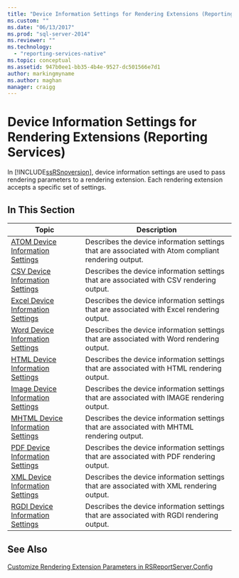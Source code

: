 ```yaml
---
title: "Device Information Settings for Rendering Extensions (Reporting Services) | Microsoft Docs"
ms.custom: ""
ms.date: "06/13/2017"
ms.prod: "sql-server-2014"
ms.reviewer: ""
ms.technology: 
  - "reporting-services-native"
ms.topic: conceptual
ms.assetid: 947b0ee1-bb35-4b4e-9527-dc501566e7d1
author: markingmyname
ms.author: maghan
manager: craigg
---
```

# Device Information Settings for Rendering Extensions (Reporting Services)
  In [!INCLUDE[ssRSnoversion](../includes/ssrsnoversion-md.md)], device information settings are used to pass rendering parameters to a rendering extension. Each rendering extension accepts a specific set of settings.  
  
## In This Section  
  
|Topic|Description|  
|-----------|-----------------|  
|[ATOM Device Information Settings](../../2014/reporting-services/atom-device-information-settings.md)|Describes the device information settings that are associated with Atom compliant rendering output.|  
|[CSV Device Information Settings](csv-device-information-settings.md)|Describes the device information settings that are associated with CSV rendering output.|  
|[Excel Device Information Settings](excel-device-information-settings.md)|Describes the device information settings that are associated with Excel rendering output.|  
|[Word Device Information Settings](word-device-information-settings.md)|Describes the device information settings that are associated with Word rendering output.|  
|[HTML Device Information Settings](html-device-information-settings.md)|Describes the device information settings that are associated with HTML rendering output.|  
|[Image Device Information Settings](image-device-information-settings.md)|Describes the device information settings that are associated with IMAGE rendering output.|  
|[MHTML Device Information Settings](mhtml-device-information-settings.md)|Describes the device information settings that are associated with MHTML rendering output.|  
|[PDF Device Information Settings](pdf-device-information-settings.md)|Describes the device information settings that are associated with PDF rendering output.|  
|[XML Device Information Settings](xml-device-information-settings.md)|Describes the device information settings that are associated with XML rendering output.|  
|[RGDI Device Information Settings](rgdi-device-information-settings.md)|Describes the device information settings that are associated with RGDI rendering output.|  
  
## See Also  
 [Customize Rendering Extension Parameters in RSReportServer.Config](customize-rendering-extension-parameters-in-rsreportserver-config.md)  
  
  
